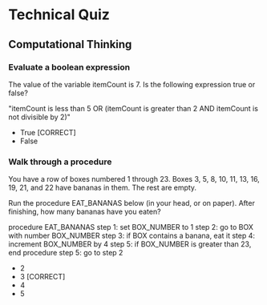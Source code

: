 # Technical Quiz

## Computational Thinking

### Evaluate a boolean expression

The value of the variable itemCount is 7. Is the following expression true or false?

"itemCount is less than 5 OR (itemCount is greater than 2 AND itemCount is not divisible by 2)"

- True [CORRECT]
- False

### Walk through a procedure

You have a row of boxes numbered 1 through 23. Boxes 3, 5, 8, 10, 11, 13, 16, 19, 21, and 22 have bananas in them. The rest are empty.

Run the procedure EAT_BANANAS below (in your head, or on paper). After finishing, how many bananas have you eaten?

procedure EAT_BANANAS
step 1: set BOX_NUMBER to 1
step 2: go to BOX with number BOX_NUMBER
step 3: if BOX contains a banana, eat it
step 4: increment BOX_NUMBER by 4
step 5: if BOX_NUMBER is greater than 23, end procedure
step 5: go to step 2

- 2
- 3 [CORRECT]
- 4
- 5
